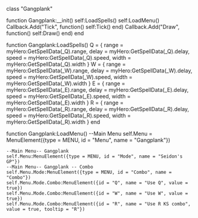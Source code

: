 class "Gangplank"

function Gangplank:__init()
	self:LoadSpells()
	self:LoadMenu()
	Callback.Add("Tick", function() self:Tick() end)
	Callback.Add("Draw", function() self:Draw() end)
end

function Gangplank:LoadSpells()
	Q = { range = myHero:GetSpellData(_Q).range, delay = myHero:GetSpellData(_Q).delay, speed = myHero:GetSpellData(_Q).speed, width = myHero:GetSpellData(_Q).width }
	W = { range = myHero:GetSpellData(_W).range, delay = myHero:GetSpellData(_W).delay, speed = myHero:GetSpellData(_W).speed, width = myHero:GetSpellData(_W).width }
	E = { range = myHero:GetSpellData(_E).range, delay = myHero:GetSpellData(_E).delay, speed = myHero:GetSpellData(_E).speed, width = myHero:GetSpellData(_E).width }
	R = { range = myHero:GetSpellData(_R).range, delay = myHero:GetSpellData(_R).delay, speed = myHero:GetSpellData(_R).speed, width = myHero:GetSpellData(_R).width }
end

function Gangplank:LoadMenu()
	--Main Menu
	self.Menu = MenuElement({type = MENU, id = "Menu", name = "Gangplank"})
	
	--Main Menu-- Gangplank
	self.Menu:MenuElement({type = MENU, id = "Mode", name = "Seidon's GP"})
	--Main Menu-- Gangplank -- Combo
	self.Menu.Mode:MenuElement({type = MENU, id = "Combo", name = "Combo"})
	self.Menu.Mode.Combo:MenuElement({id = "Q", name = "Use Q", value = true})
	self.Menu.Mode.Combo:MenuElement({id = "W", name = "Use W", value = true})
	self.Menu.Mode.Combo:MenuElement({id = "R", name = "Use R KS combo", value = true, tooltip = "R"})
